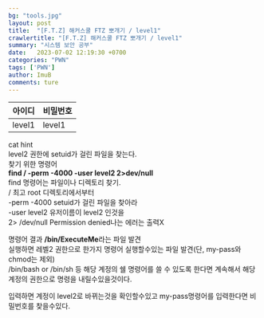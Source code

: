 ```yaml
---
bg: "tools.jpg"
layout: post
title:  "[F.T.Z] 해커스쿨 FTZ 뽀개기 / level1"
crawlertitle: "[F.T.Z] 해커스쿨 FTZ 뽀개기 / level1"
summary: "시스템 보안 공부"
date:   2023-07-02 12:19:30 +0700
categories: "PWN"
tags: ['PWN']
author: ImuB
comments: ture
---
```

아이디|비밀번호
---|---
level1|level1

cat hint  
level2 권한에 setuid가 걸린 파일을 찾는다.  
찾기 위한 명령어  
**find / -perm -4000 -user level2 2>dev/null**  
find 명령어는 파일이나 디렉토리 찾기.  
/ 최고 root 디렉토리에서부터  
-perm -4000 setuid가 걸린 파일을 찾아라  
-user level2 유저이름이 level2 인것을  
2> /dev/null Permission denied나는 에러는 출력X

명령어 결과 **/bin/ExecuteMe**라는 파일 발견  
실행하면 레벨2 권한으로 한가지 명령어   실행할수있는 파일 발견(단, my-pass와 chmod는 제외)  
/bin/bash or /bin/sh 등 해당 계정의 쉘 명령어를 쓸 수 있도록 한다면 계속해서 해당 계정의 권한으로 명령을 내릴수있을것이다.

입력하면 계정이 level2로 바뀌는것을 확인할수있고
my-pass명령어를 입력한다면 비밀번호를 찾을수있다.
